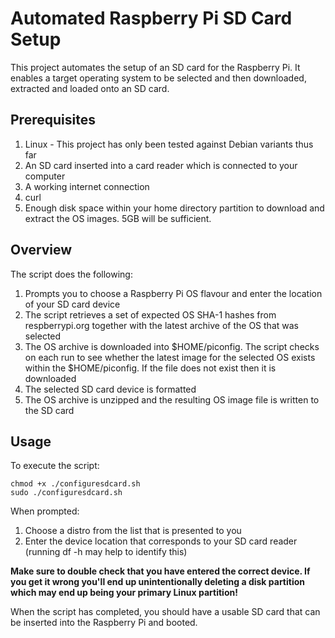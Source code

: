 # Automated Raspberry Pi SD Card Setup
This project automates the setup of an SD card for the Raspberry Pi. It enables a target operating system to be selected and then downloaded, extracted and loaded onto an SD card.

## Prerequisites
1. Linux - This project has only been tested against Debian variants thus far 
2. An SD card inserted into a card reader which is connected to your computer
3. A working internet connection
4. curl
5. Enough disk space within your home directory partition to download and extract the OS images. 5GB will be sufficient.

## Overview 
The script does the following:

1. Prompts you to choose a Raspberry Pi OS flavour and enter the location of your SD card device
2. The script retrieves a set of expected OS SHA-1 hashes from respberrypi.org together with the latest archive of the OS that was selected
3. The OS archive is downloaded into $HOME/piconfig. The script checks on each run to see whether the latest image for the selected OS exists within the $HOME/piconfig. If the file does not exist then it is downloaded
4. The selected SD card device is formatted 
5. The OS archive is unzipped and the resulting OS image file is written to the SD card 

## Usage
To execute the script:

	chmod +x ./configuresdcard.sh
	sudo ./configuresdcard.sh

When prompted:
1. Choose a distro from the list that is presented to you
2. Enter the device location that corresponds to your SD card reader (running df -h may help to identify this)

**Make sure to double check that you have entered the correct device. If you get it wrong you'll end up unintentionally deleting a disk partition which may end up being your primary Linux partition!**

When the script has completed, you should have a usable SD card that can be inserted into the Raspberry Pi and booted.
